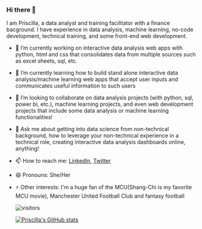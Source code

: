 ### Hi there 👋
I am Priscilla, a data analyst and training facilitator with a finance bacground. I have experience in data analysis, machine learning, no-code development, technical training, and some front-end web development. 


- 🔭 I’m currently working on interactive data analysis web apps with python, html and css that consolidates data from multiple sources such as excel sheets, sql, etc.
- 🌱 I’m currently learning how to build stand alone interactive data analysis/machine learning web apps that accept user inputs and communicates useful information to such users
- 👯 I’m looking to collaborate on data analysis projects (with python, sql, power bi, etc.), machine learning projects, and even web development projects that include some data analysis or machine learning functionalities!
- 💬 Ask me about getting into data science from non-technical background, how to leverage your non-technical experience in a technical role, creating interactive data analysis dashboards online, anything!
- 📫 How to reach me: [LinkedIn](https://www.linkedin.com/in/priscillabaah/), [Twitter](https://twitter.com/ofosua_x)
- 😄 Pronouns: She/Her
- ⚡ Other interests: I'm a huge fan of the MCU(Shang-Chi is my favorite MCU movie), Manchester United Football Club and fantasy football

  ![visitors](https://visitor-badge.glitch.me/badge?page_id=Priscilla-B&left_color=green&right_color=red)
  
  [![Priscilla's GitHub stats](https://github-readme-stats.vercel.app/api?username=Priscilla-B&count_private=true&show_icons=true&theme=onedark)](https://github.com/anuraghazra/github-readme-stats)

